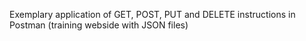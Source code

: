 Exemplary application of GET, POST, PUT and DELETE instructions in Postman (training webside with JSON files)

